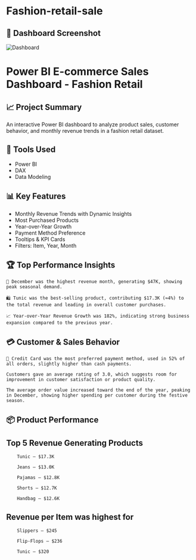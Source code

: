 # Fashion-retail-sale

## 📸 Dashboard Screenshot
![Dashboard](https://github.com/saurav190101/Fashion-retail-sale-power-BI/blob/main/Screenshot%202025-06-15%20112714.png)

# Power BI E-commerce Sales Dashboard - Fashion Retail

## 📈 Project Summary
An interactive Power BI dashboard to analyze product sales, customer behavior, and monthly revenue trends in a fashion retail dataset.

## 🔧 Tools Used
- Power BI
- DAX
- Data Modeling

## 📊 Key Features
- Monthly Revenue Trends with Dynamic Insights
- Most Purchased Products
- Year-over-Year Growth
- Payment Method Preference
- Tooltips & KPI Cards
- Filters: Item, Year, Month



## 🏆 Top Performance Insights

    📅 December was the highest revenue month, generating $47K, showing peak seasonal demand.

    🛍️ Tunic was the best-selling product, contributing $17.3K (≈4%) to the total revenue and leading in overall customer purchases.

    📈 Year-over-Year Revenue Growth was 182%, indicating strong business expansion compared to the previous year.
    

   ## 💳 Customer & Sales Behavior

    🧾 Credit Card was the most preferred payment method, used in 52% of all orders, slightly higher than cash payments.

    Customers gave an average rating of 3.0, which suggests room for improvement in customer satisfaction or product quality.

    The average order value increased toward the end of the year, peaking in December, showing higher spending per customer during the festive season.

 ## 📦 Product Performance
 
## Top 5 Revenue Generating Products

        Tunic – $17.3K
        
        Jeans – $13.0K
        
        Pajamas – $12.8K
        
        Shorts – $12.7K
        
        Handbag – $12.6K
        
## Revenue per Item was highest for

        Slippers – $245
        
        Flip-Flops – $236
        
        Tunic – $320
